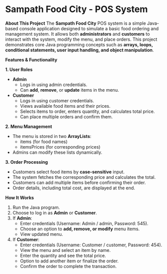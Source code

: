 # **Sampath Food City - POS System**

 **About This Project**
The **Sampath Food City** POS system is a simple Java-based console application designed to simulate a basic food ordering and management system. It allows both **administrators** and **customers** to interact with the system, modify the menu, and place orders. This project demonstrates core Java programming concepts such as **arrays, loops, conditional statements, user input handling, and object manipulation**.

**Features & Functionality**

**1. User Roles**
- **Admin**
  - Logs in using admin credentials.
  - Can **add**, **remove**, or **update** items in the menu.
- **Customer**
  - Logs in using customer credentials.
  - Views available food items and their prices.
  - Selects items to order, enters quantity, and calculates total price.
  - Can place multiple orders and confirm them.

**2. Menu Management**
- The menu is stored in two **ArrayLists**:
  - items (for food names)
  - itemsPrices (for corresponding prices)
- Admins can modify these lists dynamically.

**3. Order Processing**
- Customers select food items by **case-sensitive** input.
- The system fetches the corresponding price and calculates the total.
- Customers can add multiple items before confirming their order.
- Order details, including total cost, are displayed at the end.

**How It Works**
1. Run the Java program.
2. Choose to log in as **Admin** or **Customer**.
3. If **Admin**:
   - Enter credentials (Username: Admin / admin, Password: 545).
   - Choose an option to **add, remove, or modify** menu items.
   - View updated menu.
4. If **Customer**:
   - Enter credentials (Username: Customer / customer, Password: 454).
   - View the menu and select an item by name.
   - Enter the quantity and see the total price.
   - Option to add another item or finalize the order.
   - Confirm the order to complete the transaction.

